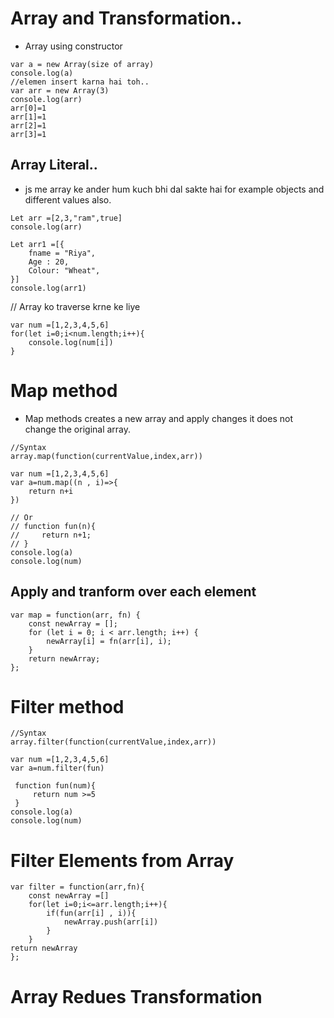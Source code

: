 # Array and Transformation..

*  Array using constructor
```
var a = new Array(size of array)
console.log(a)
//elemen insert karna hai toh..
var arr = new Array(3)
console.log(arr)
arr[0]=1
arr[1]=1
arr[2]=1
arr[3]=1
```
## Array Literal..
* js me array ke ander hum kuch bhi dal sakte hai for example objects and different values also.
```
Let arr =[2,3,"ram",true]
console.log(arr)

Let arr1 =[{
    fname = "Riya",
    Age : 20,
    Colour: "Wheat",
}]
console.log(arr1)
```
// Array ko traverse krne ke liye
```
var num =[1,2,3,4,5,6]
for(let i=0;i<num.length;i++){
    console.log(num[i])
}
```
# Map method
* Map methods creates a new array and apply changes it does not change the original array.
```
//Syntax
array.map(function(currentValue,index,arr))

var num =[1,2,3,4,5,6]
var a=num.map((n , i)=>{
    return n+i
})

// Or
// function fun(n){
//     return n+1;
// }
console.log(a)
console.log(num)
```
## Apply and tranform over each element
```
var map = function(arr, fn) {
    const newArray = [];
    for (let i = 0; i < arr.length; i++) {
        newArray[i] = fn(arr[i], i);
    }
    return newArray;
};

``` 
# Filter method
```
//Syntax
array.filter(function(currentValue,index,arr))

var num =[1,2,3,4,5,6]
var a=num.filter(fun)
    
 function fun(num){
     return num >=5
 }
console.log(a)
console.log(num)

```
# Filter Elements from Array
```
var filter = function(arr,fn){
    const newArray =[]
    for(let i=0;i<=arr.length;i++){
        if(fun(arr[i] , i)){
            newArray.push(arr[i])
        }
    }
return newArray
};
```
# Array Redues Transformation
```